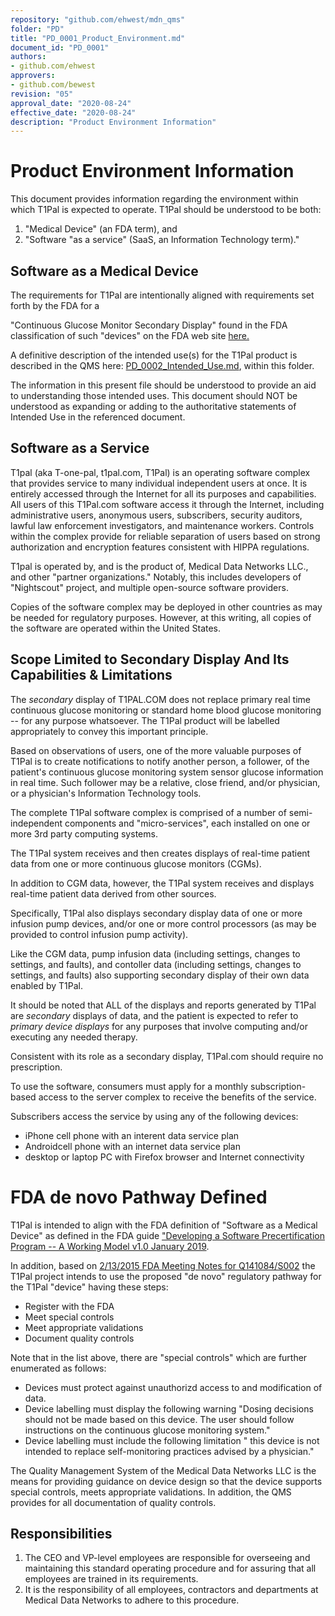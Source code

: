 ```yaml
---
repository: "github.com/ehwest/mdn_qms"
folder: "PD"
title: "PD_0001_Product_Environment.md"
document_id: "PD_0001"
authors:
- github.com/ehwest
approvers:
- github.com/bewest
revision: "05"
approval_date: "2020-08-24"
effective_date: "2020-08-24"
description: "Product Environment Information"
---
```



# Product Environment Information

This document provides information regarding the environment within which T1Pal is expected to operate.
T1Pal should be understood to be both:

 1. "Medical Device" (an FDA term), and 
 2. "Software "as a service" (SaaS, an Information Technology term)."

## Software as a Medical Device

The requirements for T1Pal are intentionally aligned with requirements set forth by the FDA for a

"Continuous Glucose Monitor Secondary Display" found in the FDA classification of such "devices" on the FDA web site [here.](https://www.accessdata.fda.gov/scripts/cdrh/cfdocs/cfpcd/classification.cfm?id=668)

A definitive description of the intended use(s) for the T1Pal product is described in the QMS here: 
[PD_0002_Intended_Use.md](https://github.com/ehwest/mdn_qms/blob/master/PD_Product_Definition/PD_0002_Intended_Use.md), within this folder.

The information in this present file should be understood to provide an aid to understanding those intended uses.
This document should NOT be understood as expanding or adding to the authoritative statements of Intended Use in the referenced document.

## Software as a Service

T1pal (aka T-one-pal, t1pal.com, T1Pal) is an operating software complex that provides
service to many individual independent users at once.  It is entirely
accessed through the Internet for all its purposes and capabilities.  
All users of this T1Pal.com software access it 
through the Internet, including administrative users, anonymous users, subscribers, 
security auditors, lawful law enforcement investigators, and maintenance
workers.  Controls within the complex provide for reliable separation of 
users based on strong authorization and encryption features consistent with HIPPA regulations.

T1pal is operated by, and is the product of, Medical Data Networks LLC., and other "partner organizations."
Notably, this includes developers of "Nightscout" project, and multiple open-source software providers.

Copies of the software complex may be deployed in other countries as may
be needed for regulatory purposes.  However, at this writing, all copies
of the software are operated within the United States.

## Scope Limited to Secondary Display And Its Capabilities & Limitations
The *secondary* 
display of T1PAL.COM does not replace primary real time continuous glucose monitoring or standard 
home blood glucose monitoring -- for any purpose whatsoever.
The T1Pal product will be labelled appropriately to convey this important principle.

Based on observations of users, 
one of the more valuable purposes of T1Pal is to create notifications to notify another person, a follower, 
of the patient's continuous glucose monitoring system sensor glucose information in real time. 
Such follower may be a relative, close friend, and/or physician, or a physician's Information Technology tools.

The complete T1Pal software complex is comprised of a number of semi-independent 
components and "micro-services", each installed on 
one or more 3rd party computing systems.

The T1Pal system receives and then creates displays 
of real-time patient data from one or more continuous glucose monitors (CGMs).

In addition to CGM data, however, 
the T1Pal system receives and displays real-time patient data derived from other sources.

Specifically, T1Pal also displays secondary display data of one or more
infusion pump devices, and/or one or more control processors (as may be provided
to control infusion pump activity).

Like the CGM data, pump infusion data (including settings, changes to settings, and faults), and
contoller data (including settings, changes to settings, and faults) also supporting secondary
display of their own data enabled by T1Pal.

It should be noted that ALL of the displays and reports generated by T1Pal are *secondary* displays
of data, and the patient is expected to refer to *primary device displays* for any purposes that involve
computing and/or executing any needed therapy.

Consistent with its role as a secondary display, T1Pal.com should require no prescription.

To use the software, consumers must apply for a monthly subscription-based
access to the server complex to receive the benefits of the service.

Subscribers access the service by using any of the following devices:
 + iPhone cell phone with an interent data service plan
 + Androidcell phone with an internet  data service plan
 + desktop or laptop PC with Firefox browser and Internet connectivity
 

# FDA de novo Pathway Defined
T1Pal is intended to align with the FDA definition of 
"Software as a Medical Device" as defined in the FDA guide ["Developing a Software Precertification Program -- A Working Model v1.0 January 2019](https://www.fda.gov/media/119722/download).

In addition, based on [2/13/2015 FDA Meeting Notes for Q141084/S002](https://github.com/ehwest/mdn_qms/blob/master/RM_Reference_Materials/minutes-pdfjam.pdf) the T1Pal project intends to use the proposed "de novo" regulatory pathway for the T1Pal "device" having these steps:

   + Register with the FDA
   + Meet special controls
   + Meet appropriate validations
   + Document quality controls
  
 Note that in the list above, there are "special controls" which are further enumerated as follows:
  
   + Devices must protect against unauthorizd access to and modification of data.
   + Device labelling must display the following warning "Dosing decisions should not be made based on this device.  The user should follow instructions on the continuous glucose monitoring system."
   + Device labelling must include the following limitation " this device is not intended to replace self-monitoring practices advised by a physician."
   
   The Quality Management System of the Medical Data Networks LLC is the means for providing guidance on device design so that the device supports special controls, meets appropriate validations.  In addition, the QMS provides for all documentation of quality controls.
  
## Responsibilities

 1. The CEO and VP-level employees are responsible for overseeing and maintaining this standard operating procedure and for assuring that all employees are trained in its requirements.
 2. It is the responsibility of all employees, contractors and departments at Medical Data Networks to adhere to this procedure.

